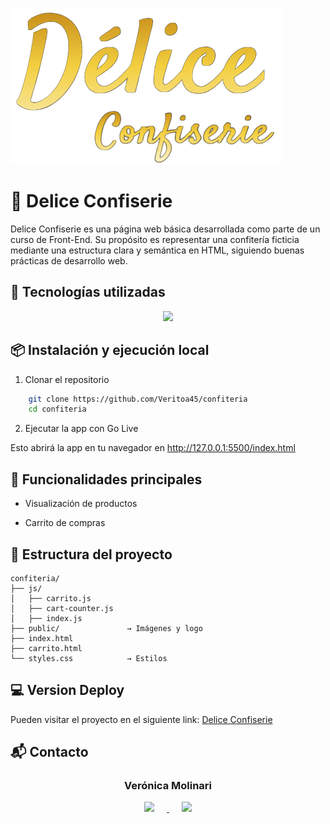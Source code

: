 ![Logo](/public/logo.png)

# 🍰 Delice Confiserie

Delice Confiserie es una página web básica desarrollada como parte de un curso de Front-End. Su propósito es representar una confitería ficticia mediante una estructura clara y semántica en HTML, siguiendo buenas prácticas de desarrollo web.

## 🚀 Tecnologías utilizadas

<p align="center">
  <a href="https://skillicons.dev">
    <img src="https://skillicons.dev/icons?i=html,css,javascript" />
  </a>
</p>

## 📦 Instalación y ejecución local

1. Clonar el repositorio

```bash
    git clone https://github.com/Veritoa45/confiteria
    cd confiteria
```

2. Ejecutar la app con Go Live

Esto abrirá la app en tu navegador en http://127.0.0.1:5500/index.html

## 🛒 Funcionalidades principales

- Visualización de productos

- Carrito de compras

## 📂 Estructura del proyecto

```
confiteria/
├── js/
│   ├── carrito.js
│   ├── cart-counter.js
│   ├── index.js
├── public/               → Imágenes y logo
├── index.html
├── carrito.html
└── styles.css            → Estilos
```

## 💻 Version Deploy

Pueden visitar el proyecto en el siguiente link: [Delice Confiserie](https://veritoa45.github.io/Confiteria)

## 📬 Contacto

<p align="center">
  <h3 align="center">Verónica Molinari</h3>
  <p align="center">
  <a href="https://github.com/Veritoa45">
    <img src="https://skillicons.dev/icons?i=github" hspace="20"/>
  </a>
  <a href="https://www.linkedin.com/in/veronica-molinari/">
    <img src="https://skillicons.dev/icons?i=linkedin" hspace="20"/>
  </a>
  </p>
</p>
